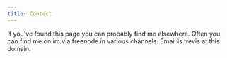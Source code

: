 ```yaml
---
title: Contact
---
```


If you've found this page you can probably find me elsewhere. Often you can find me on irc via freenode in various channels. Email is trevis at this domain.
